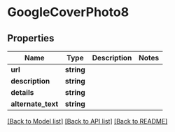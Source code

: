 # GoogleCoverPhoto8

## Properties
Name | Type | Description | Notes
------------ | ------------- | ------------- | -------------
**url** | **string** |  | 
**description** | **string** |  | 
**details** | **string** |  | 
**alternate_text** | **string** |  | 

[[Back to Model list]](../README.md#documentation-for-models) [[Back to API list]](../README.md#documentation-for-api-endpoints) [[Back to README]](../README.md)


